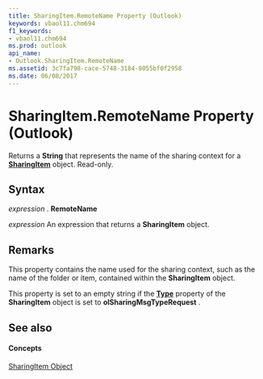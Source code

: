 ```yaml
---
title: SharingItem.RemoteName Property (Outlook)
keywords: vbaol11.chm694
f1_keywords:
- vbaol11.chm694
ms.prod: outlook
api_name:
- Outlook.SharingItem.RemoteName
ms.assetid: 3c7fa798-cace-5748-3184-8055bf0f2958
ms.date: 06/08/2017
---
```



# SharingItem.RemoteName Property (Outlook)

Returns a **String** that represents the name of the sharing context for a **[SharingItem](sharingitem-object-outlook.md)** object. Read-only.


## Syntax

 _expression_ . **RemoteName**

 _expression_ An expression that returns a **SharingItem** object.


## Remarks

This property contains the name used for the sharing context, such as the name of the folder or item, contained within the **SharingItem** object.

This property is set to an empty string if the **[Type](sharingitem-type-property-outlook.md)** property of the **SharingItem** object is set to **olSharingMsgTypeRequest** .


## See also


#### Concepts


[SharingItem Object](sharingitem-object-outlook.md)


